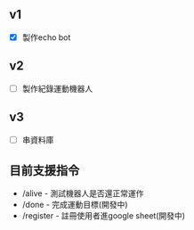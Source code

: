 ## v1
- [x] 製作echo bot
## v2
- [ ] 製作紀錄運動機器人
## v3
- [ ] 串資料庫

## 目前支援指令
- /alive - 測試機器人是否還正常運作
- /done - 完成運動目標(開發中)
- /register - 註冊使用者進google sheet(開發中)